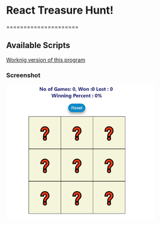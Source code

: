 
# React Treasure Hunt!
=====================

## Available Scripts


[Worknig version of this program](https://hyosunko.github.io/treasure-hunt/)

### Screenshot

<a href="https://hyosunko.github.io/treasure-hunt/">
<img src="https://github.com/hyosunko/hyosunko.github.io/blob/master/img/treasure-hunt.PNG" width="400"></a>




